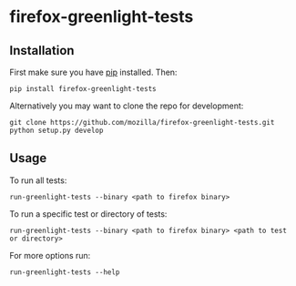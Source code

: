 firefox-greenlight-tests
========================

Installation
------------

First make sure you have [pip](http://pip.readthedocs.org/en/latest/installing.html) installed.
Then:

    pip install firefox-greenlight-tests

Alternatively you may want to clone the repo for development:

    git clone https://github.com/mozilla/firefox-greenlight-tests.git
    python setup.py develop


Usage
-----

To run all tests:

    run-greenlight-tests --binary <path to firefox binary>

To run a specific test or directory of tests:

    run-greenlight-tests --binary <path to firefox binary> <path to test or directory>

For more options run:

    run-greenlight-tests --help
